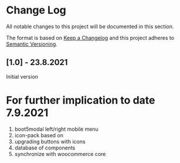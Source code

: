 

[logo-screenshot]: https://www.seduco.sk/wp-content/themes/seduco/images/Seduco_logo.svg


# **Change Log**
All notable changes to this project will be documented in this section.
 
The format is based on [Keep a Changelog](http://keepachangelog.com/)
and this project adheres to [Semantic Versioning](http://semver.org/).
 
## [1.0] - 23.8.2021
Initial version

# **For further implication to date 7.9.2021**
1. boot5modal left/right mobile menu
2. icon-pack based on
3. upgrading buttons with icons
4. database of components
5. synchronize with woocommerce core